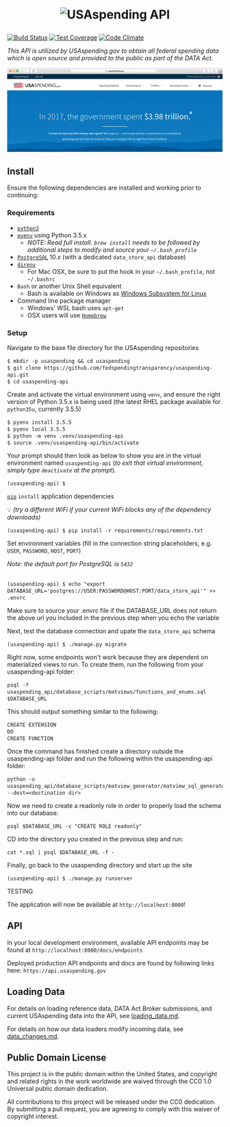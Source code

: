 # <p align="center"><img src="https://www.usaspending.gov/img/logo@2x.png" alt="USAspending API"></p>

[![Build Status](https://travis-ci.org/fedspendingtransparency/usaspending-api.svg?branch=master)](https://travis-ci.org/fedspendingtransparency/usaspending-api) [![Test Coverage](https://codeclimate.com/github/fedspendingtransparency/usaspending-api/badges/coverage.svg)](https://codeclimate.com/github/fedspendingtransparency/usaspending-api/coverage) [![Code Climate](https://codeclimate.com/github/fedspendingtransparency/usaspending-api/badges/gpa.svg)](https://codeclimate.com/github/fedspendingtransparency/usaspending-api)

_This API is utilized by USAspending.gov to obtain all federal spending data which is open source and provided to the public as part of the DATA Act._

![USAspending Landing Page](readme.jpg?raw=true "Readme")

## Install

Ensure the following dependencies are installed and working prior to continuing:

### Requirements
- [`python3`](https://docs.python-guide.org/starting/installation/#python-3-installation-guides)
- [`pyenv`](https://github.com/pyenv/pyenv/#installation) using Python 3.5.x
  - _NOTE: Read full install. `brew install` needs to be followed by additional steps to modify and source your `~/.bash_profile`_
- [`PostgreSQL`](https://www.postgresql.org/download/) 10.x (with a dedicated `data_store_api` database)
- [`direnv`](https://github.com/direnv/direnv#install)
  - For Mac OSX, be sure to put the hook in your `~/.bash_profile`, not `~/.bashrc`
- `Bash` or another Unix Shell equivalent
  - Bash is available on Windows as [Windows Subsystem for Linux](https://docs.microsoft.com/en-us/windows/wsl/install-win10)
- Command line package manager
  - Windows' WSL bash uses `apt-get`
  - OSX users will use [`Homebrew`](https://brew.sh/)

### Setup
Navigate to the base file directory for the USAspending repositories

    $ mkdir -p usaspending && cd usaspending
    $ git clone https://github.com/fedspendingtransparency/usaspending-api.git
    $ cd usaspending-api

Create and activate the virtual environment using `venv`, and ensure the right version of Python 3.5.x is being used (the latest RHEL package available for `python35u`, currently 3.5.5)

    $ pyenv install 3.5.5
    $ pyenv local 3.5.5
    $ python -m venv .venv/usaspending-api
    $ source .venv/usaspending-api/bin/activate


Your prompt should then look as below to show you are _in_ the virtual environment named `usaspending-api` (_to exit that virtual environment, simply type `deactivate` at the prompt_).

    (usaspending-api) $ 

[`pip`](https://pip.pypa.io/en/stable/installing/) `install` application dependencies

:bulb: _(try a different WiFi if your current WiFi blocks any of the dependency downloads)_

    (usaspending-api) $ pip install -r requirements/requirements.txt

Set environment variables (fill in the connection string placeholders, e.g. `USER`, `PASSWORD`, `HOST`, `PORT`)

_Note: the default port for PostgreSQL is `5432`_

```shell

(usaspending-api) $ echo "export DATABASE_URL='postgres://USER:PASSWORD@HOST:PORT/data_store_api'" >> .envrc

```

Make sure to source your .envrc file if the DATABASE_URL does not return the above url you included in the previous step when you echo the variable

Next, test the database connection and upate the `data_store_api` schema

    (usaspending-api) $ ./manage.py migrate

Right now, some endpoints won't work because they are dependent on materialized views to run. To create them, run the following from your usaspending-api folder:

    psql -f usaspending_api/database_scripts/matviews/functions_and_enums.sql $DATABASE_URL

This should output something similar to the following:

    CREATE EXTENSION
    DO
    CREATE FUNCTION

Once the command has finished create a directory outside the usaspending-api folder and run the following within the usaspending-api folder:

    python -u usaspending_api/database_scripts/matview_generator/matview_sql_generator.py --dest=<destination dir>

Now we need to create a readonly role in order to properly load the schema into our database:

    psql $DATABASE_URL -c "CREATE ROLE readonly"

CD into the directory you created in the previous step and run:

    cat *.sql | psql $DATABASE_URL -f -

Finally, go back to the usaspending directory and start up the site

    (usaspending-api) $ ./manage.py runserver

TESTING

The application will now be available at `http://localhost:8000`!

## API

In your local development environment, available API endpoints may be found at `http://localhost:8000/docs/endpoints`

Deployed production API endpoints and docs are found by following links here: `https://api.usaspending.gov`

## Loading Data

For details on loading reference data, DATA Act Broker submissions, and current USAspending data into the API, see [loading_data.md](loading_data.md).

For details on how our data loaders modify incoming data, see [data_changes.md](data_changes.md).

## Public Domain License

This project is in the public domain within the United States, and copyright and related rights in the work worldwide are waived through the CC0 1.0 Universal public domain dedication.

All contributions to this project will be released under the CC0 dedication. By submitting a pull request, you are agreeing to comply with this waiver of copyright interest.